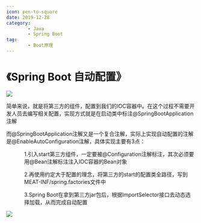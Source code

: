 ```yaml
---
icon: pen-to-square
date: 2019-12-28
category:
        - Java
        - Spring Boot
tag:
        - Boot原理
---
```


# 《Spring Boot 自动配置》

<img src="https://pic.imgdb.cn/item/65a8b862871b83018a9b062f.png"></img>

<p>  简单来说，就是将第三方的组件，配置到我们的IOC容器中。在这个过程不需要开发人员去编写相关配置，实现方式就是在启动类中标注@SpringBootApplication注解</p>
<p>而@SpringBootApplication注解又是一个复合注解，实际上实现自动配置的注解是@EnableAutoConfiguration注解，具体实现主要有3点：</p>
<ul>
<ol>1.引入start第三方组件，一定要被@Configuration注解标注，其次必须要用@Bean注解标注注入IOC容器的Bean对象</ol>
<ol>2.再使用约定大于配置的理念，将第三方的start的配置类全路径，写到MEAT-INF/spring.factories文件中</ol>
<ol>3.Spring Boot在拿到第三方jar包后，根据ImportSelector接口去动态选择加载，从而完成自动配置</ol>
</ul>

<img src="https://pic.imgdb.cn/item/65a8b862871b83018a9b04ec.png"></img>
